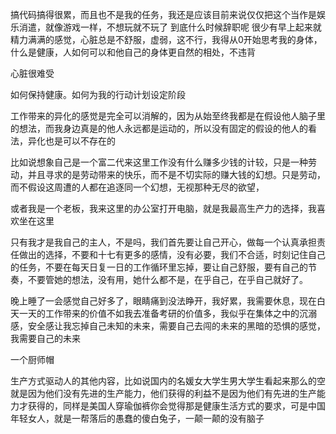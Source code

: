 搞代码搞得很累，而且也不是我的任务，我还是应该目前来说仅仅把这个当作是娱乐消遣，就像游戏一样，不想玩就不玩了
到底什么时候辞职呢
很少有早上起来就精力满满的感觉，心脏总是不舒服，虚弱，这不行，我得从0开始思考我的身体，什么是健康，人如何可以和他自己的身体更自然的相处，不违背

心脏很难受

如何保持健康。如何为我的行动计划设定阶段

工作带来的异化的感觉是完全可以消解的，因为从始至终我都是在假设他人脑子里的想法，而我身边真是的他人永远都是运动的，所以没有固定的假设的他人的看法，异化也是可以不存在的

比如说想象自己是一个富二代来这里工作没有什么赚多少钱的计较，只是一种劳动，并且寻求的是劳动带来的快乐，而不是不切实际的赚大钱的幻想。只是劳动，而不假设这周遭的人都在追逐同一个幻想，无视那种无尽的欲望，

或者我是一个老板，我来这里的办公室打开电脑，就是我最高生产力的选择，我喜欢坐在这里

只有我才是我自己的主人，不是吗，我们首先要让自己开心，做每一个认真承担责任做出的选择，不要和十七有更多的感情，没有必要，我们不合适，时刻记住自己的任务，不要在每天日复一日的工作循环里忘掉，要让自己舒服，要有自己的节奏，不要管她的想法，没有用，她什么都不是，在乎自己，在乎自己就好了。

晚上睡了一会感觉自己好多了，眼睛痛到没法睁开，我好累，我需要休息，现在白天一天的工作带来的价值不如我去准备考研的价值多，我似乎在集体之中的沉溺感，安全感让我忘掉自己未知的未来，需要自己去闯的未来的黑暗的恐惧的感觉，我需要自己的未来

一个厨师帽

生产方式驱动人的其他内容，比如说国内的名媛女大学生男大学生看起来那么的空就是因为他们没有先进的生产能力，他们获得的利益不是因为他们有先进的生产能力才获得的，同样是美国人穿瑜伽裤你会觉得那是健康生活方式的要求，可是中国年轻女人，就是一帮落后的愚蠢的傻白兔子，一颠一颠的没有脑子